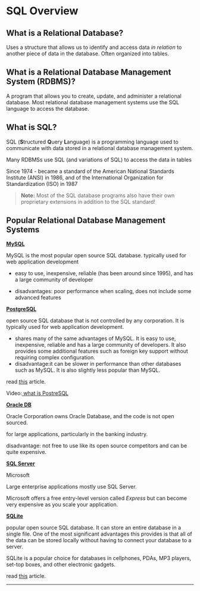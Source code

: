 # SQL Overview

## What is a Relational Database?

Uses a structure that allows us to identify and access data *in relation* to another piece of data in the database. Often organized into tables.

## What is a Relational Database Management System (RDBMS)?

A program that allows you to create, update, and administer a relational database. Most relational database management systems use the SQL language to access the database.

## What is SQL?

SQL (**S**tructured **Q**uery **L**anguage) is a programming language used to communicate with data stored in a relational database management system.

Many RDBMSs use SQL (and variations of SQL) to access the data in tables

Since 1974 - became a standard of the American National Standards Institute (ANSI) in 1986, and of the International Organization for Standardization (ISO) in 1987

> **Note:** Most of the SQL database programs also have their own proprietary extensions in addition to the SQL standard!

## Popular Relational Database Management Systems

**[MySQL](https://www.mysql.com/)**

MySQL is the most popular open source SQL database. typically used for web application development

-  easy to use, inexpensive, reliable (has been around since 1995), and has a large community of developer

-  disadvantages:  poor performance when scaling, does not include some advanced features 

**[PostgreSQL](https://www.postgresql.org/)**

open source SQL database that is not controlled by any corporation. It is typically used for web application development.

- shares many of the same advantages of MySQL. It is easy to use, inexpensive, reliable and has a large community of developers. It also provides some additional features such as foreign key support without requiring complex configuration.
- disadvantage:it can be slower in performance than other databases such as MySQL. It is also slightly less popular than MySQL.

read [this](https://www.codecademy.com/paths/design-databases-with-postgresql/tracks/what-is-a-database/modules/using-postgresql-on-your-own-computer/articles/installing-and-using-postgresql-locally) article.

Video:[ what is PostreSQL]( https://www.youtube.com/watch?v=MZdO1UbTG4U&list=PLwvrYc43l1MxAEOI_KwGe8l42uJxMoKeS)

**[Oracle DB](https://www.oracle.com/database/)**

Oracle Corporation owns Oracle Database, and the code is not open sourced.

for large applications, particularly in the banking industry.

disadvantage:  not free to use like its open source competitors and can be quite expensive.

**[SQL Server](https://www.microsoft.com/en-us/sql-server/sql-server-2017)**

Microsoft

Large enterprise applications mostly use SQL Server.

Microsoft offers a free entry-level version called *Express* but can become very expensive as you scale your application.

**[SQLite](https://www.sqlite.org/)**

popular open source SQL database. It can store an entire database in a single file. One of the most significant advantages this provides is that all of the data can be stored locally without having to connect your database to a server.

SQLite is a popular choice for databases in cellphones, PDAs, MP3 players, set-top boxes, and other electronic gadgets.

read [this](https://www.codecademy.com/courses/learn-sql/articles/what-is-sqlite) article.



------
